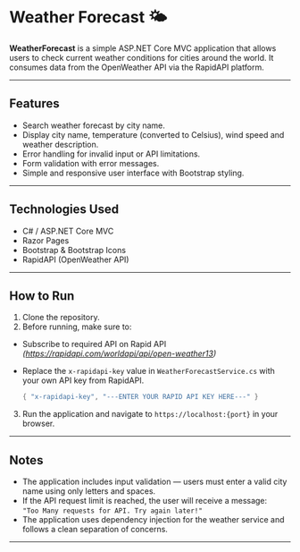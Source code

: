 # Weather Forecast 🌤️

**WeatherForecast** is a simple ASP.NET Core MVC application that allows users to check current weather conditions for cities around the world. It consumes data from the OpenWeather API via the RapidAPI platform.

---

## Features

- Search weather forecast by city name.
- Display city name, temperature (converted to Celsius), wind speed and weather description.
- Error handling for invalid input or API limitations.
- Form validation with error messages.
- Simple and responsive user interface with Bootstrap styling.

---

## Technologies Used

- C# / ASP.NET Core MVC
- Razor Pages
- Bootstrap & Bootstrap Icons
- RapidAPI (OpenWeather API)

---

## How to Run

1. Clone the repository.
2. Before running, make sure to:
  - Subscribe to required API on Rapid API *(https://rapidapi.com/worldapi/api/open-weather13)*
  - Replace the `x-rapidapi-key` value in `WeatherForecastService.cs` with your own API key from RapidAPI.
    
    ```csharp
    { "x-rapidapi-key", "---ENTER YOUR RAPID API KEY HERE---" }
    ```
    
3. Run the application and navigate to `https://localhost:{port}` in your browser.

---

## Notes

- The application includes input validation — users must enter a valid city name using only letters and spaces.
- If the API request limit is reached, the user will receive a message:  
  `"Too Many requests for API. Try again later!"`
- The application uses dependency injection for the weather service and follows a clean separation of concerns.

---
